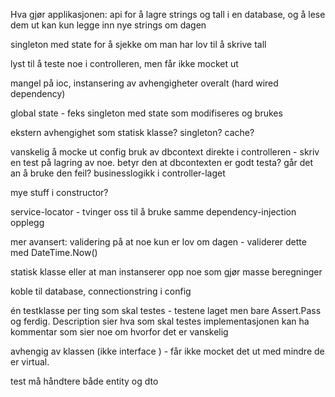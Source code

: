 ﻿Hva gjør applikasjonen:
api for å lagre strings og tall i en database, og å lese dem ut
kan kun legge inn nye strings om dagen

singleton med state for å sjekke om man har lov til å skrive tall

lyst til å teste noe i controlleren, men får ikke mocket ut 

mangel på ioc, instansering av avhengigheter overalt (hard wired dependency)

global state - feks singleton med state som modifiseres og brukes

ekstern avhengighet som statisk klasse? singleton? cache?

vanskelig å mocke ut config
bruk av dbcontext direkte i controlleren - skriv en test på lagring av noe. betyr den at dbcontexten er godt testa? går det an å bruke den feil?
businesslogikk i controller-laget

mye stuff i constructor?

service-locator - tvinger oss til å bruke samme dependency-injection opplegg

mer avansert:
validering på at noe kun er lov om dagen - validerer dette med DateTime.Now()

statisk klasse eller at man instanserer opp noe som gjør masse beregninger

koble til database, connectionstring i config

én testklasse per ting som skal testes - testene laget men bare Assert.Pass og ferdig. Description sier hva som skal testes
implementasjonen kan ha kommentar som sier noe om hvorfor det er vanskelig

avhengig av klassen (ikke interface ) - får ikke mocket det ut med mindre de er virtual. 

test må håndtere både entity og dto